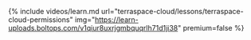 {% include videos/learn.md
     url="terraspace-cloud/lessons/terraspace-cloud-permissions"
     img="https://learn-uploads.boltops.com/v1qiur8uxrjgmbquqrlh71d1ji38"
     premium=false %}
